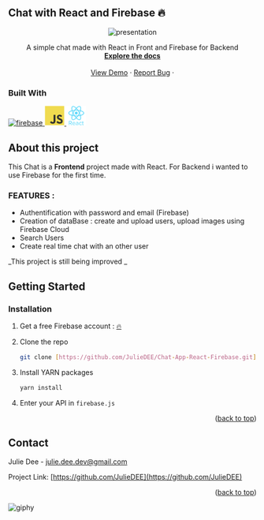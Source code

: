 ## Chat with React and Firebase 🔥


<p align="center">
<img  width="900"  alt="presentation" src="https://user-images.githubusercontent.com/107067269/188591840-0722754c-af4d-42d4-a111-48d5c0488de9.png">
</p>
<div align="center">

  <p align="center">
 A simple chat made with React in Front and Firebase for Backend 
    <br />
    <a href="https://github.com/JulieDEE/Chat-App-React-Firebase"><strong>Explore the docs</strong></a>
    <br />
    <br />
    <a href="https://github.com/github_username/repo_name">View Demo</a>
    ·
    <a href="https://github.com/JulieDEE/Chat-App-React-Firebase/issues">Report Bug</a>
    ·
  </p>
</div>

### Built With

<p align="left"> <a href="https://firebase.google.com/" target="_blank" rel="noreferrer"> <img src="https://www.vectorlogo.zone/logos/firebase/firebase-icon.svg" alt="firebase" width="40" height="40"/> </a> <a href="https://developer.mozilla.org/en-US/docs/Web/JavaScript" target="_blank" rel="noreferrer"> <img src="https://raw.githubusercontent.com/devicons/devicon/master/icons/javascript/javascript-original.svg" alt="javascript" width="40" height="40"/> </a> <a href="https://reactjs.org/" target="_blank" rel="noreferrer"> <img src="https://raw.githubusercontent.com/devicons/devicon/master/icons/react/react-original-wordmark.svg" alt="react" width="40" height="40"/> </a> </p>

<!-- ABOUT THIS PROJECT -->
## About this project 

This Chat is a **Frontend** project made with React. 
For Backend i wanted to use Firebase for the first time. 

### FEATURES : 

- Authentification with password and email (Firebase) 
- Creation of dataBase : create and upload users, upload images using Firebase Cloud
- Search Users 
- Create real time chat with an other user 

_This project is still being improved _




<!-- GETTING STARTED -->
## Getting Started

### Installation

1. Get a free Firebase account : <a href="https://firebase.google.com/">🔥</a>

2. Clone the repo
   ```sh
   git clone [https://github.com/JulieDEE/Chat-App-React-Firebase.git]
   ```
3. Install YARN packages
   ```sh
   yarn install
   ```
4. Enter your API in `firebase.js`

<p align="right">(<a href="#readme-top">back to top</a>)</p>

<!-- CONTACT -->
## Contact

Julie Dee - julie.dee.dev@gmail.com 

Project Link: [https://github.com/JulieDEE](https://github.com/JulieDEE)



<p align="right">(<a href="#readme-top">back to top</a>)</p>



![giphy](https://user-images.githubusercontent.com/107067269/188589090-009d5902-55ad-4cfb-82c6-082428a5a3e0.gif)
